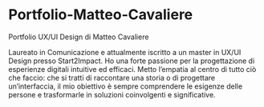 # Portfolio-Matteo-Cavaliere

Portfolio UX/UI Design di Matteo Cavaliere

Laureato in Comunicazione e attualmente iscritto a un master in UX/UI Design presso Start2Impact. Ho una forte passione per la progettazione di esperienze digitali intuitive ed efficaci. Metto l’empatia al centro di tutto ciò che faccio: che si tratti di raccontare una storia o di progettare un’interfaccia, il mio obiettivo è sempre comprendere le esigenze delle persone e trasformarle in soluzioni coinvolgenti e significative.